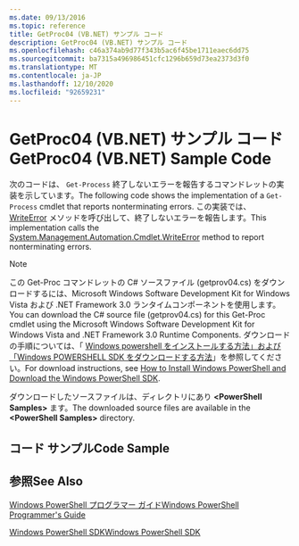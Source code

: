 ```yaml
---
ms.date: 09/13/2016
ms.topic: reference
title: GetProc04 (VB.NET) サンプル コード
description: GetProc04 (VB.NET) サンプル コード
ms.openlocfilehash: c46a374ab9d77f343b5ac6f45be1711eaec6dd75
ms.sourcegitcommit: ba7315a496986451cfc1296b659d73ea2373d3f0
ms.translationtype: MT
ms.contentlocale: ja-JP
ms.lasthandoff: 12/10/2020
ms.locfileid: "92659231"
---
```

# <a name="getproc04-vbnet-sample-code"></a><span data-ttu-id="49f1c-103">GetProc04 (VB.NET) サンプル コード</span><span class="sxs-lookup"><span data-stu-id="49f1c-103">GetProc04 (VB.NET) Sample Code</span></span>

<span data-ttu-id="49f1c-104">次のコードは、 `Get-Process` 終了しないエラーを報告するコマンドレットの実装を示しています。</span><span class="sxs-lookup"><span data-stu-id="49f1c-104">The following code shows the implementation of a `Get-Process` cmdlet that reports nonterminating errors.</span></span> <span data-ttu-id="49f1c-105">この実装では、 [WriteError](/dotnet/api/System.Management.Automation.Cmdlet.WriteError) メソッドを呼び出して、終了しないエラーを報告します。</span><span class="sxs-lookup"><span data-stu-id="49f1c-105">This implementation calls the [System.Management.Automation.Cmdlet.WriteError](/dotnet/api/System.Management.Automation.Cmdlet.WriteError) method to report nonterminating errors.</span></span>

> [!NOTE]
> <span data-ttu-id="49f1c-106">この Get-Proc コマンドレットの C# ソースファイル (getprov04.cs) をダウンロードするには、Microsoft Windows Software Development Kit for Windows Vista および .NET Framework 3.0 ランタイムコンポーネントを使用します。</span><span class="sxs-lookup"><span data-stu-id="49f1c-106">You can download the C# source file (getprov04.cs) for this Get-Proc cmdlet using the Microsoft Windows Software Development Kit for Windows Vista and .NET Framework 3.0 Runtime Components.</span></span> <span data-ttu-id="49f1c-107">ダウンロードの手順については、「 [Windows powershell をインストールする方法」および「Windows POWERSHELL SDK をダウンロードする方法](/powershell/scripting/developer/installing-the-windows-powershell-sdk)」を参照してください。</span><span class="sxs-lookup"><span data-stu-id="49f1c-107">For download instructions, see [How to Install Windows PowerShell and Download the Windows PowerShell SDK](/powershell/scripting/developer/installing-the-windows-powershell-sdk).</span></span>
>
> <span data-ttu-id="49f1c-108">ダウンロードしたソースファイルは、ディレクトリにあり **\<PowerShell Samples>** ます。</span><span class="sxs-lookup"><span data-stu-id="49f1c-108">The downloaded source files are available in the **\<PowerShell Samples>** directory.</span></span>

## <a name="code-sample"></a><span data-ttu-id="49f1c-109">コード サンプル</span><span class="sxs-lookup"><span data-stu-id="49f1c-109">Code Sample</span></span>

<!-- TODO!!!: review snippet reference  [!CODE [Msh_samplesgetproc04#GetProc04vball](Msh_samplesgetproc04#GetProc04vball)]  -->

## <a name="see-also"></a><span data-ttu-id="49f1c-110">参照</span><span class="sxs-lookup"><span data-stu-id="49f1c-110">See Also</span></span>

[<span data-ttu-id="49f1c-111">Windows PowerShell プログラマー ガイド</span><span class="sxs-lookup"><span data-stu-id="49f1c-111">Windows PowerShell Programmer's Guide</span></span>](./windows-powershell-programmer-s-guide.md)

[<span data-ttu-id="49f1c-112">Windows PowerShell SDK</span><span class="sxs-lookup"><span data-stu-id="49f1c-112">Windows PowerShell SDK</span></span>](../windows-powershell-reference.md)

